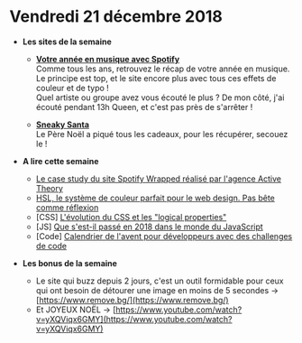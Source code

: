 Vendredi 21 décembre 2018
===========================

- **Les sites de la semaine**
    + **[Votre année en musique avec Spotify](https://spotifywrapped.com/fr/)**  
    Comme tous les ans, retrouvez le récap de votre année en musique. Le principe est top, et le site encore plus avec tous ces effets de couleur et de typo !   
    Quel artiste ou groupe avez vous écouté le plus ? De mon côté, j'ai écouté pendant 13h Queen, et c'est pas près de s'arrêter !
   
   + **[Sneaky Santa](https://2018.14islands.com/)**  
   Le Père Noël a piqué tous les cadeaux, pour les récupérer, secouez le !  
   
- **A lire cette semaine**
    + [Le case study du site Spotify Wrapped réalisé par l'agence Active Theory](https://medium.com/@activetheory/spotify-wrapped-2018-technical-case-study-5b7cfb7e9d3a)
    + [HSL, le système de couleur parfait pour le web design. Pas bête comme réflexion](https://www.24joursdeweb.fr/2018/hsl-le-systeme-de-couleur-parfait-pour-le-web-design/)
    + [CSS] [L'évolution du CSS et les "logical properties"](https://medium.com/@elad/new-css-logical-properties-bc6945311ce7)
    + [JS] [Que s'est-il passé en 2018 dans le monde du JavaScript](https://levelup.gitconnected.com/a-recap-of-frontend-development-in-2018-715724c9441d)
    + [Code] [Calendrier de l'avent pour développeurs avec des challenges de code](https://adventofcode.com/)
    

- **Les bonus de la semaine**

    + Le site qui buzz depuis 2 jours, c'est un outil formidable pour ceux qui ont besoin de détourer une image en moins de 5 secondes → [https://www.remove.bg/](https://www.remove.bg/)
    + Et JOYEUX NOËL → [https://www.youtube.com/watch?v=yXQViqx6GMY](https://www.youtube.com/watch?v=yXQViqx6GMY)
    
